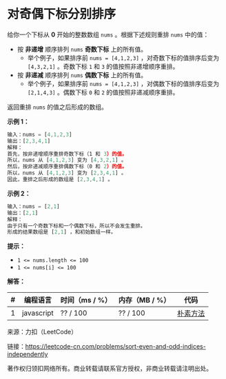 # 对奇偶下标分别排序

给你一个下标从 **0** 开始的整数数组 `nums` 。根据下述规则重排 `nums` 中的值：

- 按 **非递增** 顺序排列 `nums` **奇数下标** 上的所有值。
  - 举个例子，如果排序前 `nums = [4,1,2,3]` ，对奇数下标的值排序后变为 `[4,3,2,1]` 。奇数下标 `1` 和 `3` 的值按照非递增顺序重排。
- 按 **非递减** 顺序排列 `nums` **偶数下标** 上的所有值。
  - 举个例子，如果排序前 `nums = [4,1,2,3]` ，对偶数下标的值排序后变为 `[2,1,4,3]` 。偶数下标 `0` 和 `2` 的值按照非递减顺序重排。

返回重排 `nums` 的值之后形成的数组。

**示例 1：**

``` javascript
输入：nums = [4,1,2,3]
输出：[2,3,4,1]
解释：
首先，按非递增顺序重排奇数下标（1 和 3）的值。
所以，nums 从 [4,1,2,3] 变为 [4,3,2,1] 。
然后，按非递减顺序重排偶数下标（0 和 2）的值。
所以，nums 从 [4,1,2,3] 变为 [2,3,4,1] 。
因此，重排之后形成的数组是 [2,3,4,1] 。
```

**示例 2：**

``` javascript
输入：nums = [2,1]
输出：[2,1]
解释：
由于只有一个奇数下标和一个偶数下标，所以不会发生重排。
形成的结果数组是 [2,1] ，和初始数组一样。 
```

**提示：**

- `1 <= nums.length <= 100`
- `1 <= nums[i] <= 100`

**解答：**

**#**|**编程语言**|**时间（ms / %）**|**内存（MB / %）**|**代码**
--|--|--|--|--
1|javascript|?? / 100|?? / 100|[朴素方法](./javascript/ac_v1.js)

来源：力扣（LeetCode）

链接：https://leetcode-cn.com/problems/sort-even-and-odd-indices-independently

著作权归领扣网络所有。商业转载请联系官方授权，非商业转载请注明出处。
